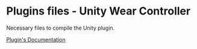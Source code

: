 # Plugins files - Unity Wear Controller

Necessary files to compile the Unity plugin.

[Plugin's Documentation]()